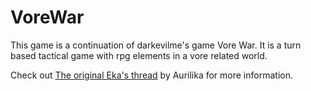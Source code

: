 # VoreWar
This game is a continuation of darkevilme's game Vore War. It is a turn based tactical game with rpg elements in a vore related world.

Check out [The original Eka's thread](https://aryion.com/forum/viewtopic.php?f=79&t=53707) by Aurilika for more information. 
